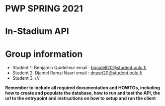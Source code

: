 # PWP SPRING 2021
# In-Stadium API
# Group information
* Student 1. Benjamin Quidelleur email : bquidell20@student.oulu.fi
* Student 2. Djamel Ramzi Nasri email : dnasri20@student.oulu.fi
* Student 3. ///

__Remember to include all required documentation and HOWTOs, including how to create and populate the database, how to run and test the API, the url to the entrypoint and instructions on how to setup and run the client__


